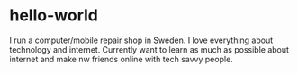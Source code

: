 # hello-world
I run a computer/mobile repair shop in Sweden. I love everything about technology and internet. Currently want to learn as much as possible about internet and make nw friends online with tech savvy people.
